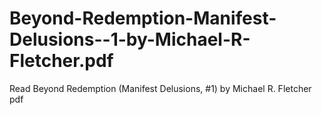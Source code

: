 # Beyond-Redemption-Manifest-Delusions--1-by-Michael-R-Fletcher.pdf
Read Beyond Redemption (Manifest Delusions, #1) by Michael R. Fletcher pdf
